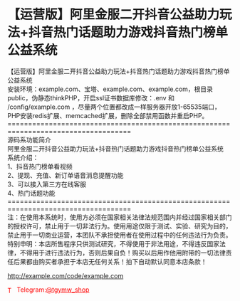 # 【运营版】阿里金服二开抖音公益助力玩法+抖音热门话题助力游戏抖音热门榜单公益系统

【运营版】阿里金服二开抖音公益助力玩法+抖音热门话题助力游戏抖音热门榜单公益系统<br>安装环境：example.com、宝塔、example.com、example.com，根目录public，伪静态thinkPHP，开启ssl证书数据库修改：.env 和 /config/example.com ，尽量两个位置都改成一样服务器开放1-65535端口，PHP安装redis扩展、memcached扩展，删除全部禁用函数并重启PHP。<br>====================================================================================<br>源码系功能简介<br>阿里金服二开抖音公益助力玩法+抖音热门话题助力游戏抖音热门榜单公益系统<br>系统介绍：<br>1、抖音热门榜单看视频<br>2、提现、充值、新订单语音消息提醒功能<br>3、可以接入第三方在线客服<br>4、热门话题功能<br>====================================================================================<br>注：在使用本系统时，使用方必须在国家相关法律法规范围内并经过国家相关部门的授权许可，禁止用于一切非法行为。使用用途仅限于测试、实验、研究为目的，禁止用于一切商业运营，本团队不承担使用者在使用过程中的任何违法行为负责。<br>特别申明：本店所售程序只供测试研究，不得使用于非法用途，不得违反国家法律，不得用于进行违法行为，否则后果自负！购买以后用作他用附带的一切法律责任后果都由购买者承担于本店无任何关系！拍下自动默认同意本店条款！<br>

http://example.com/code/example.com







<p style="color: red;"><img src="https://cdn-icons-png.flaticon.com/512/2111/2111646.png" alt="Telegram Icon" style="width: 16px; vertical-align: middle; margin-right: 5px;">Telegram:<a href="https://t.me/tgymw_shop" style="color: red;">@tgymw_shop</a></p>
